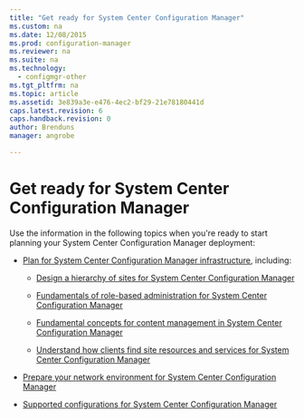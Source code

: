 ```yaml
---
title: "Get ready for System Center Configuration Manager"
ms.custom: na
ms.date: 12/08/2015
ms.prod: configuration-manager
ms.reviewer: na
ms.suite: na
ms.technology:
  - configmgr-other
ms.tgt_pltfrm: na
ms.topic: article
ms.assetid: 3e839a3e-e476-4ec2-bf29-21e78180441d
caps.latest.revision: 6
caps.handback.revision: 0
author: Brendunsmanager: angrobe

---
```

# Get ready for System Center Configuration Manager
Use the information in the following topics when you're ready to start planning your System Center Configuration Manager deployment:  

-   [Plan for System Center Configuration Manager infrastructure](../Topic/Plan%20for%20System%20Center%20Configuration%20Manager%20infrastructure.md), including:  

    -   [Design a hierarchy of sites for System Center Configuration Manager](../../core/plan-design/hierarchy/design-a-hierarchy-of-sites.md)  

    -   [Fundamentals of role-based administration for System Center Configuration Manager](../../core/understand/fundamentals-of-role-based-administration.md)  

    -   [Fundamental concepts for content management in System Center Configuration Manager](../../core/plan-design/hierarchy/fundamental-concepts-for-content-management.md)  

    -   [Understand how clients find site resources and services for System Center Configuration Manager](../../core/plan-design/hierarchy/understand-how-clients-find-site-resources-and-services.md)  

-   [Prepare your network environment for System Center Configuration Manager](../Topic/Prepare%20your%20network%20environment%20for%20System%20Center%20Configuration%20Manager.md)  

-   [Supported configurations for System Center Configuration Manager](../../core/plan-design/configs/supported-configurations.md)  

